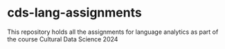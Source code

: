 # cds-lang-assignments
This repository holds all the assignments for language analytics as part of the course Cultural Data Science 2024
